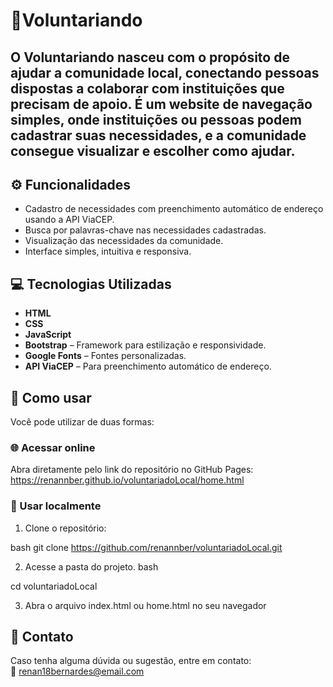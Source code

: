 # 🌟Voluntariando
 ## O Voluntariando nasceu com o propósito de ajudar a comunidade local, conectando pessoas dispostas a colaborar com instituições que precisam de apoio. É um website de navegação simples, onde instituições ou pessoas podem cadastrar suas necessidades, e a comunidade consegue visualizar e escolher como ajudar.

 ## ⚙️ Funcionalidades

- Cadastro de necessidades com preenchimento automático de endereço usando a API ViaCEP.
- Busca por palavras-chave nas necessidades cadastradas.
- Visualização das necessidades da comunidade.
- Interface simples, intuitiva e responsiva.

## 💻 Tecnologias Utilizadas

- **HTML**
- **CSS**
- **JavaScript**
- **Bootstrap** – Framework para estilização e responsividade.
- **Google Fonts** – Fontes personalizadas.
- **API ViaCEP** – Para preenchimento automático de endereço.




## 🚀 Como usar

Você pode utilizar de duas formas:

### 🌐 Acessar online
Abra diretamente pelo link do repositório no GitHub Pages:  
 https://renannber.github.io/voluntariadoLocal/home.html


### 📁 Usar localmente
1. Clone o repositório:

bash
git clone https://github.com/renannber/voluntariadoLocal.git

2. Acesse a pasta do projeto.
bash

cd voluntariadoLocal


3. Abra o arquivo index.html ou home.html no seu navegador 
 

## 📩 Contato

Caso tenha alguma dúvida ou sugestão, entre em contato:  
📧 [renan18bernardes@email.com](mailto:renanbernardes@email.com)


